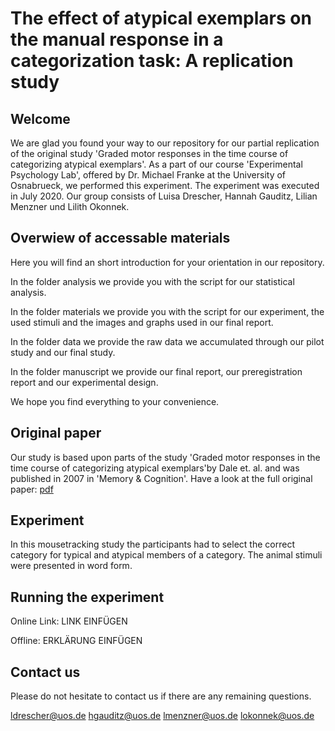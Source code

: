 # The effect of atypical exemplars on the manual response in a categorization task: A replication study

## Welcome
We are glad you found your way to our repository for our partial replication of the original study 'Graded motor responses in the time	course of categorizing atypical exemplars'.
As a part of our course 'Experimental Psychology Lab', offered by Dr. Michael	Franke at the University of Osnabrueck, we performed this experiment. 
The experiment was executed in July 2020.
Our group consists of Luisa Drescher, Hannah Gauditz, Lilian Menzner und Lilith Okonnek.

## Overwiew of accessable materials

Here you will find an short introduction for your orientation in our repository.

In the folder analysis we provide you with the script for our statistical analysis.

In the folder materials we provide you with the script for our experiment, the used stimuli and the images and graphs used in our final report.

In the folder data we provide the raw data we accumulated through our pilot study and our final study. 

In the folder manuscript we provide our final report, our preregistration report and our experimental design.

We hope you find everything to your convenience.

## Original paper
Our study is based upon parts of the study 'Graded motor responses in the time	course of categorizing atypical exemplars'by Dale et. al. and was published in 2007 in 'Memory & Cognition'. 
Have a look at the full original paper:
[pdf](https://link.springer.com/content/pdf/10.3758/BF03195938.pdf)

## Experiment
In this mousetracking study the participants had to select the correct category for typical and atypical members of a category. The animal stimuli were presented in word form.

## Running the experiment

Online Link: LINK EINFÜGEN

Offline: ERKLÄRUNG EINFÜGEN

## Contact us
Please do not hesitate to contact us if there are any remaining questions.

ldrescher@uos.de
hgauditz@uos.de
lmenzner@uos.de
lokonnek@uos.de

